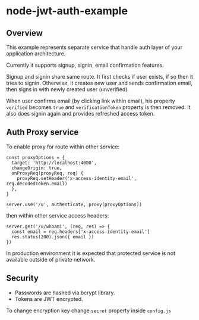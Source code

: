 # node-jwt-auth-example

## Overview

This example represents separate service that handle auth layer of your application architecture.

Currently it supports signup, signin, email confirmation features.

Signup and signin share same route. It first checks if user exists, if so then it tries to signin. Otherwise, it creates new user and sends confirmation email, then signs in with newly created user (unverified).

When user confirms email (by clicking link within email), his property `verified` becomes `true` and `verificationToken` property is then removed. It also does signin again and provides refreshed access token.

## Auth Proxy service

To enable proxy for route within other service:

```
const proxyOptions = {
  target: 'http://localhost:4000',
  changeOrigin: true,
  onProxyReq(proxyReq, req) {
    proxyReq.setHeader('x-access-identity-email', req.decodedToken.email)
  },
}

server.use('/u', authenticate, proxy(proxyOptions))
```

then within other service access headers:

```
server.get('/u/whoami', (req, res) => {
  const email = req.headers['x-access-identity-email']
  res.status(200).json({ email })
})
```

In production environment it is expected that protected service is not available outside of private network.


## Security

- Passwords are hashed via bcrypt library.
- Tokens are JWT encrypted.


To change encryption key change `secret` property inside `config.js`
